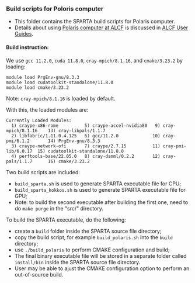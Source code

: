 ### Build scripts for Poloris computer
- This folder contains the SPARTA build scripts for Polaris computer.
- Details about using [Polaris computer at ALCF](https://www.alcf.anl.gov/polaris) is discussed
in [ALCF User Guides](https://docs.alcf.anl.gov/polaris/getting-started/). 

#### Build instruction:
We use `gcc 11.2.0`, `cuda 11.8.0`, `cray-mpich/8.1.16`, and `cmake/3.23.2` by loading:
```
module load PrgEnv-gnu/8.3.3
module load cudatoolkit-standalone/11.8.0
module load cmake/3.23.2
```
Note: `cray-mpich/8.1.16` is loaded by default.

With this, the loaded modules are:
```
Currently Loaded Modules:
  1) craype-x86-rome          5) craype-accel-nvidia80   9) cray-mpich/8.1.16    13) cray-libpals/1.1.7
  2) libfabric/1.11.0.4.125   6) gcc/11.2.0             10) cray-pmi/6.1.2       14) PrgEnv-gnu/8.3.3
  3) craype-network-ofi       7) craype/2.7.15          11) cray-pmi-lib/6.0.17  15) cudatoolkit-standalone/11.8.0
  4) perftools-base/22.05.0   8) cray-dsmml/0.2.2       12) cray-pals/1.1.7      16) cmake/3.23.2
```

Two build scripts are included:
  - `build_sparta.sh` is used to generate SPARTA executable file for CPU;
  - `build_sparta_kokkos.sh` is used to generate SPARTA executable file for GPU;
  - Note: to build the second executable after building the first one, need to do `make purge` in the "src/" directory.

To build the SPARTA executable, do the following:
- create a `build` folder inside the SPARTA source file directory;
- copy the build script, for example `build_polaris.sh` into the `build` directory;
- use `./build_polaris` to perform CMAKE configuration and build;
- The final binary executable file will be stored in a separate folder called `install/bin` inside the SPARTA source file directory.
- User may be able to ajust the CMAKE configuration option to perform an out-of-source build.

